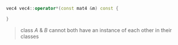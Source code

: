 ```C++
vec4 vec4::operator*(const mat4 &m) const {

}
```
>class $A$ & $B$ cannot both have an instance of each other in their classes 